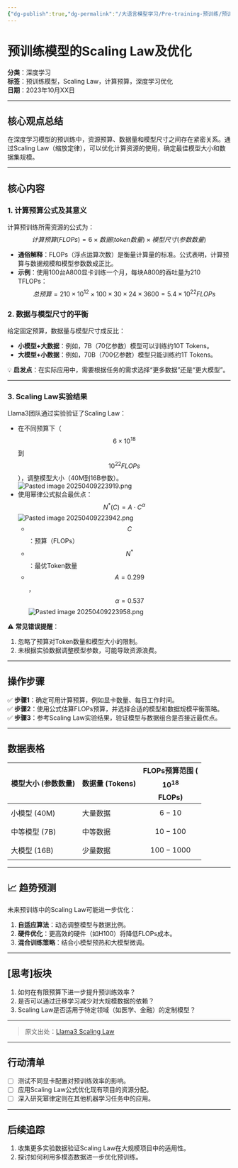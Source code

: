 ```yaml
---
{"dg-publish":true,"dg-permalink":"/大语言模型学习/Pre-training-预训练/预训练过程/预训练的Scaling-Law","dg-home":false,"dg-description":"在此输入笔记的描述","dg-hide":false,"dg-hide-title":false,"dg-show-backlinks":true,"dg-show-local-graph":true,"dg-show-inline-title":true,"dg-pinned":false,"dg-passphrase":"在此输入访问密码","dg-enable-mathjax":false,"dg-enable-mermaid":false,"dg-enable-uml":false,"dg-note-icon":0,"dg-enable-dataview":false,"tags":["NLP"],"permalink":"/大语言模型学习/Pre-training-预训练/预训练过程/预训练的Scaling-Law/","dgShowBacklinks":true,"dgShowLocalGraph":true,"dgShowInlineTitle":true,"dgPassFrontmatter":true,"noteIcon":0,"created":"2025-04-09T22:34:27.000+08:00","updated":"2025-04-13T13:06:02.000+08:00"}
---
```




# 预训练模型的Scaling Law及优化
**分类**：深度学习  
**标签**：预训练模型，Scaling Law，计算预算，深度学习优化  
**日期**：2023年10月XX日  

---

## 核心观点总结
在深度学习模型的预训练中，资源预算、数据量和模型尺寸之间存在紧密关系。通过Scaling Law（缩放定律），可以优化计算资源的使用，确定最佳模型大小和数据集规模。

---


## 核心内容

### 1. **计算预算公式及其意义**
计算预训练所需资源的公式为：
$$
计算预算 (FLOPs) = 6 \times 数据(token 数量) \times 模型尺寸(参数数量)
$$
- **通俗解释**：FLOPs（浮点运算次数）是衡量计算量的标准。公式表明，计算预算与数据规模和模型参数数成正比。
- **示例**：使用100台A800显卡训练一个月，每块A800的吞吐量为210 TFLOPs：
  $$
  总预算 = 210 \times 10^{12} \times 100 \times 30 \times 24 \times 3600 = 5.4 \times 10^{22} FLOPs
  $$


### 2. **数据与模型尺寸的平衡**
给定固定预算，数据量与模型尺寸成反比：
- **小模型+大数据**：例如，7B（70亿参数）模型可以训练约10T Tokens。
- **大模型+小数据**：例如，70B（700亿参数）模型只能训练约1T Tokens。

💡 **启发点**：在实际应用中，需要根据任务的需求选择“更多数据”还是“更大模型”。

---


### 3. **Scaling Law实验结果**
Llama3团队通过实验验证了Scaling Law：
- 在不同预算下（$$6 \times 10^{18}$$到$$10^{22} FLOPs$$），调整模型大小（40M到16B参数）。![Pasted image 20250409223919.png](/img/user/%E9%99%84%E4%BB%B6/Pasted%20image%2020250409223919.png)
- 使用幂律公式拟合最优点：
  $$
  N^*(C) = A \cdot C^\alpha
  $$![Pasted image 20250409223942.png](/img/user/%E9%99%84%E4%BB%B6/Pasted%20image%2020250409223942.png)
  - $$C$$：预算（FLOPs）
  - $$N^*$$：最优Token数量
  - $$A=0.299$$，$$\alpha=0.537$$![Pasted image 20250409223958.png](/img/user/%E9%99%84%E4%BB%B6/Pasted%20image%2020250409223958.png)

⚠ **常见错误提醒**：
1. 忽略了预算对Token数量和模型大小的限制。
2. 未根据实验数据调整模型参数，可能导致资源浪费。

---


## 操作步骤
✅ **步骤1**：确定可用计算预算，例如显卡数量、每日工作时间。  
✅ **步骤2**：使用公式估算FLOPs预算，并选择合适的模型和数据规模平衡策略。  
✅ **步骤3**：参考Scaling Law实验结果，验证模型与数据组合是否接近最优点。

---


## 数据表格
| 模型大小 (参数数量) | 数据量 (Tokens) | FLOPs预算范围 ($$10^{18}$$ FLOPs) |
|---------------------|----------------|----------------------------------|
| 小模型 (40M)       | 大量数据       | $$6 - 10$$                       |
| 中等模型 (7B)      | 中等数据       | $$10 - 100$$                     |
| 大模型 (16B)       | 少量数据       | $$100 - 1000$$                   |

---


## 📈 趋势预测
未来预训练中的Scaling Law可能进一步优化：
1. **自适应算法**：动态调整模型与数据比例。
2. **硬件优化**：更高效的硬件（如H100）将降低FLOPs成本。
3. **混合训练策略**：结合小模型预热和大模型微调。

---


## [思考]板块
1. 如何在有限预算下进一步提升预训练效率？  
2. 是否可以通过迁移学习减少对大规模数据的依赖？  
3. Scaling Law是否适用于特定领域（如医学、金融）的定制模型？

---

> 原文出处：[Llama3 Scaling Law](https://developer.nvidia.com/cuda-gpus)

---


## 行动清单
- [ ] 测试不同显卡配置对预训练效率的影响。  
- [ ] 应用Scaling Law公式优化现有项目的资源分配。  
- [ ] 深入研究幂律定则在其他机器学习任务中的应用。

---


## 后续追踪
1. 收集更多实验数据验证Scaling Law在大规模项目中的适用性。  
2. 探讨如何利用多模态数据进一步优化预训练。
